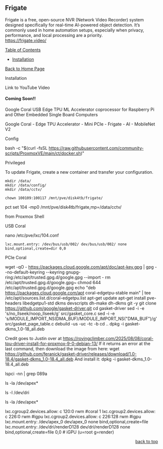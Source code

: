 <a id="readme_top"></a>
## Frigate















Frigate is a free, open-source NVR (Network Video Recorder) system designed specifically for real-time AI-powered object detection. It’s commonly used in home automation setups, especially when privacy, performance, and local processing are a priority.  
https://frigate.video/



<summary><u>Table of Contents</u></summary>

+ <a href="#Installation">Installation</a>
	



<a href="https://github.com/HomeStudiosDIY/HomeStudiosDIY/blob/main/README.md">Back to Home Page</a>



Installation

Link to YouTube Video
#### Coming Soon!!




Google Coral USB Edge TPU ML Accelerator coprocessor for Raspberry Pi and Other Embedded Single Board Computers


Google Coral - Edge TPU Accelerator - Mini PCIe - Frigate - AI - MobileNet V2


Config





bash -c "$(curl -fsSL https://raw.githubusercontent.com/community-scripts/ProxmoxVE/main/ct/docker.sh)"


Privileged


 To update Frigate, create a new container and transfer your configuration.


	mkdir /data/
	mkdir /data/config/
	mkdir /data/cctv/






```
chown 100109:100117 /mnt/pve/disk4tb/frigate/
```





pct set 104 -mp0 /mnt/pve/disk4tb/frigate,mp=/data/cctv/




from Proxmox Shell

USB Coral

nano /etc/pve/lxc/104.conf

	lxc.mount.entry: /dev/bus/usb/002/ dev/bus/usb/002/ none bind,optional,create=dir 0,0






PCIe Coral

wget -qO - https://packages.cloud.google.com/apt/doc/apt-key.gpg | gpg --no-default-keyring --keyring gnupg-ring:/etc/apt/trusted.gpg.d/google.gpg --import -
rm /etc/apt/trusted.gpg.d/google.gpg~
chmod 644 /etc/apt/trusted.gpg.d/google.gpg
echo "deb https://packages.cloud.google.com/apt coral-edgetpu-stable main" | tee /etc/apt/sources.list.d/coral-edgetpu.list
apt-get update
apt-get install pve-headers libedgetpu1-std dkms devscripts dh-make dh-dkms git -y
git clone https://github.com/google/gasket-driver.git
cd gasket-driver
sed -i -e 's/no_llseek/noop_llseek/g' src/gasket_core.c
sed -i -e 's/MODULE_IMPORT_NS(DMA_BUF)/MODULE_IMPORT_NS("DMA_BUF")/g' src/gasket_page_table.c
debuild -us -uc -tc -b
cd ..
dpkg -i gasket-dkms_1.0-18_all.deb

Credit goes to Justin over at https://rovingclimber.com/2025/08/08/coral-tpu-driver-install-for-proxmox-9-0-debian-13/
If it returns an error at the last command, then download the image from here:
wget https://github.com/feranick/gasket-driver/releases/download/1.0-18.4/gasket-dkms_1.0-18.4_all.deb
And install it:
dpkg -i gasket-dkms_1.0-18.4_all.deb




lspci -nn | grep 089a

ls -la /dev/apex*




ls -l /dev/dri

ls -la /dev/apex*


lxc.cgroup2.devices.allow: c 120:0 rwm #coral 1
lxc.cgroup2.devices.allow: c 226:0 rwm #igpu
lxc.cgroup2.devices.allow: c 226:128 rwm #igpu
lxc.mount.entry: /dev/apex_0 dev/apex_0 none bind,optional,create=file
lxc.mount.entry: /dev/dri/renderD128 dev/dri/renderD128 none bind,optional,create=file 0,0 # iGPU (u=root g=render)















<p align="right"><a href="#readme_top">back to top</a></p>